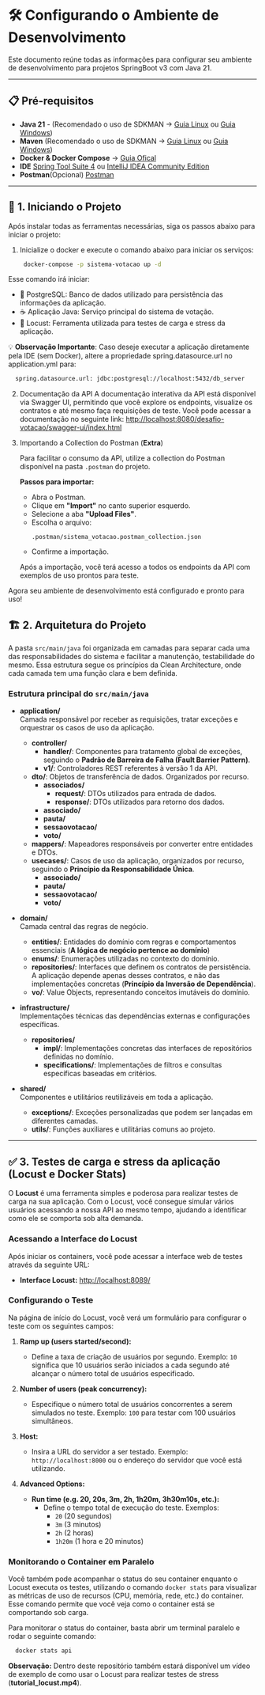 # 🛠️ Configurando o Ambiente de Desenvolvimento

Este documento reúne todas as informações para configurar seu ambiente de desenvolvimento para projetos SpringBoot v3 com Java 21.

---

## 📋 Pré-requisitos

- **Java 21** - (Recomendado o uso de SDKMAN -> [Guia Linux](https://sdkman.io/) ou [Guia Windows](https://www.youtube.com/watch?v=hFiFQcfT9U0))
- **Maven** (Recomendado o uso de SDKMAN -> [Guia Linux](https://sdkman.io/) ou [Guia Windows](https://www.youtube.com/watch?v=hFiFQcfT9U0))
- **Docker & Docker Compose** -> [Guia Ofical](https://docs.docker.com/desktop/)
- **IDE** [Spring Tool Suite 4](https://spring.io/tools/) ou [IntelliJ IDEA Community Edition](https://www.jetbrains.com/idea/download)
- **Postman**(Opcional) [Postman](https://www.postman.com/downloads/) 

---

## 🚀 1. Iniciando o Projeto

Após instalar todas as ferramentas necessárias, siga os passos abaixo para iniciar o projeto:

1. Inicialize o docker e execute o comando abaixo para iniciar os serviços:
   ```sh
    docker-compose -p sistema-votacao up -d
   ```
  Esse comando irá iniciar:
  * 🐘 PostgreSQL: Banco de dados utilizado para persistência das informações da aplicação.
  * ☕ Aplicação Java: Serviço principal do sistema de votação.
  * 🧪 Locust: Ferramenta utilizada para testes de carga e stress da aplicação.

  💡 **Observação Importante**: Caso deseje executar a aplicação diretamente pela IDE (sem Docker), altere a propriedade spring.datasource.url no application.yml para:
  ```sh
    spring.datasource.url: jdbc:postgresql://localhost:5432/db_server
   ```

2. Documentação da API
  A documentação interativa da API está disponível via Swagger UI, permitindo que você explore os endpoints, visualize os contratos e até mesmo faça requisições de teste.
  Você pode acessar a documentação no seguinte link:
  [http://localhost:8080/desafio-votacao/swagger-ui/index.html](http://localhost:8080/desafio-votacao/swagger-ui/index.html)


3. Importando a Collection do Postman (**Extra**)

   Para facilitar o consumo da API, utilize a collection do Postman disponível na pasta `.postman` do projeto.

   **Passos para importar:**

   - Abra o Postman.
   - Clique em **"Import"** no canto superior esquerdo.
   - Selecione a aba **"Upload Files"**.
   - Escolha o arquivo:  
     ```
     .postman/sistema_votacao.postman_collection.json
     ```
   - Confirme a importação.

   Após a importação, você terá acesso a todos os endpoints da API com exemplos de uso prontos para teste.

Agora seu ambiente de desenvolvimento está configurado e pronto para uso!

## 🏗️ 2. Arquitetura do Projeto

A pasta `src/main/java` foi organizada em camadas para separar cada uma das responsabilidades do sistema e facilitar a manutenção, testabilidade do mesmo. Essa estrutura segue os princípios da Clean Architecture, onde cada camada tem uma função clara e bem definida.

### Estrutura principal do `src/main/java`

- **application/**  
  Camada responsável por receber as requisições, tratar exceções e orquestrar os casos de uso da aplicação.  
  - **controller/**  
    - **handler/**: Componentes para tratamento global de exceções, seguindo o **Padrão de Barreira de Falha (Fault Barrier Pattern)**.  
    - **v1/**: Controladores REST referentes à versão 1 da API.  
  - **dto/**: Objetos de transferência de dados. Organizados por recurso.  
    - **associados/**  
      - **request/**: DTOs utilizados para entrada de dados.  
      - **response/**: DTOs utilizados para retorno dos dados.
    - **associado/**
    - **pauta/**
    - **sessaovotacao/**  
    - **voto/**  
  - **mappers/**: Mapeadores responsáveis por converter entre entidades e DTOs.  
  - **usecases/**: Casos de uso da aplicação, organizados por recurso, seguindo o **Princípio da Responsabilidade Única**.  
    - **associado/**
    - **pauta/**
    - **sessaovotacao/**  
    - **voto/**  

- **domain/**  
  Camada central das regras de negócio.  
  - **entities/**: Entidades do domínio com regras e comportamentos essenciais (**A lógica de negócio pertence ao domínio**)
  - **enums/**: Enumerações utilizadas no contexto do domínio.  
  - **repositories/**: Interfaces que definem os contratos de persistência. A aplicação depende apenas desses contratos, e não das implementações concretas (**Princípio da Inversão de Dependência**).
  - **vo/**: Value Objects, representando conceitos imutáveis do domínio.

- **infrastructure/**  
  Implementações técnicas das dependências externas e configurações específicas.  
  - **repositories/**  
    - **impl/**: Implementações concretas das interfaces de repositórios definidas no domínio.  
    - **specifications/**: Implementações de filtros e consultas específicas baseadas em critérios.  

- **shared/**  
  Componentes e utilitários reutilizáveis em toda a aplicação.  
  - **exceptions/**: Exceções personalizadas que podem ser lançadas em diferentes camadas.  
  - **utils/**: Funções auxiliares e utilitárias comuns ao projeto.

---

## ✅ 3. Testes de carga e stress da aplicação (Locust e Docker Stats)

O **Locust** é uma ferramenta simples e poderosa para realizar testes de carga na sua aplicação. Com o Locust, você consegue simular vários usuários acessando a nossa API ao mesmo tempo, ajudando a identificar como ele se comporta sob alta demanda. 

### Acessando a Interface do Locust

Após iniciar os containers, você pode acessar a interface web de testes através da seguinte URL:

- **Interface Locust:** [http://localhost:8089/](http://localhost:8089/)

### Configurando o Teste

Na página de início do Locust, você verá um formulário para configurar o teste com os seguintes campos:

1. **Ramp up (users started/second):**
   - Define a taxa de criação de usuários por segundo. Exemplo: `10` significa que 10 usuários serão iniciados a cada segundo até alcançar o número total de usuários especificado.

2. **Number of users (peak concurrency):**
   - Especifique o número total de usuários concorrentes a serem simulados no teste. Exemplo: `100` para testar com 100 usuários simultâneos.

3. **Host:**
   - Insira a URL do servidor a ser testado. Exemplo: `http://localhost:8000` ou o endereço do servidor que você está utilizando.

4. **Advanced Options:**
   - **Run time (e.g. 20, 20s, 3m, 2h, 1h20m, 3h30m10s, etc.):**
     - Define o tempo total de execução do teste. Exemplos:
       - `20` (20 segundos)
       - `3m` (3 minutos)
       - `2h` (2 horas)
       - `1h20m` (1 hora e 20 minutos)

### Monitorando o Container em Paralelo

Você também pode acompanhar o status do seu container enquanto o Locust executa os testes, utilizando o comando `docker stats` para visualizar as métricas de uso de recursos (CPU, memória, rede, etc.) do container. Esse comando permite que você veja como o container está se comportando sob carga.

Para monitorar o status do container, basta abrir um terminal paralelo e rodar o seguinte comando:

```bash
  docker stats api
```

**Observação:** Dentro deste repositório também estará disponível um vídeo de exemplo de como usar o Locust para realizar testes de stress (**tutorial_locust.mp4**).


